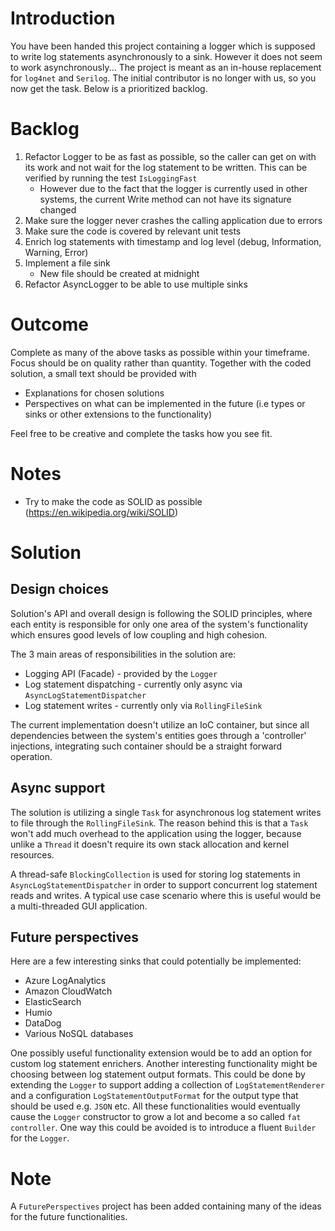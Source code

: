 # Introduction 
You have been handed this project containing a logger which is supposed to write log statements asynchronously to a sink. However it does not seem to work asynchronously... The project is meant as an in-house replacement for `log4net` and `Serilog`. The initial contributor is no longer with us, so you now get the task.
Below is a prioritized backlog. 

# Backlog

1. Refactor Logger to be as fast as possible, so the caller can get on with its work and not wait for the log statement to be written. This can be verified by running the test `IsLoggingFast`
    *  However due to the fact that the logger is currently used in other systems, the current Write method can not have its signature changed
2. Make sure the logger  never crashes the calling application due to errors
3. Make sure the code is covered by relevant unit tests
4. Enrich log statements with timestamp and log level (debug, Information, Warning, Error)
5. Implement a file sink
    * New file should be created at midnight
6. Refactor AsyncLogger to be able to use multiple sinks

# Outcome
Complete as many of the above tasks as possible within your timeframe. Focus should be on quality rather than quantity. Together with the coded solution, a small text should be provided with

* Explanations for chosen solutions
* Perspectives on what can be implemented in the future (i.e types or sinks or other extensions to the functionality)

Feel free to be creative and complete the tasks how you see fit.

# Notes
* Try to make the code as SOLID as possible (https://en.wikipedia.org/wiki/SOLID)


# Solution

## Design choices
Solution's API and overall design is following the SOLID principles, where each entity is responsible for only one area of the system's functionality which ensures good levels of low coupling and high cohesion.

The 3 main areas of responsibilities in the solution are:
- Logging API (Facade) - provided by the `Logger`
- Log statement dispatching - currently only async via `AsyncLogStatementDispatcher`
- Log statement writes - currently only via `RollingFileSink`

The current implementation doesn't utilize an IoC container, but since all dependencies between the system's entities goes through a 'controller' injections, integrating such container should be a straight forward operation.

## Async support
The solution is utilizing a single `Task` for asynchronous log statement writes to file through the `RollingFileSink`. The reason behind this is that a `Task` won't add much overhead to the application using the logger, because unlike a `Thread` it doesn't require its own stack allocation and kernel resources. 

A thread-safe `BlockingCollection` is used for storing log statements in `AsyncLogStatementDispatcher` in order to support concurrent log statement reads and writes. A typical use case scenario where this is useful would be a multi-threaded GUI application.

## Future perspectives
Here are a few interesting sinks that could potentially be implemented:
- Azure LogAnalytics
- Amazon CloudWatch
- ElasticSearch
- Humio
- DataDog
- Various NoSQL databases

One possibly useful functionality extension would be to add an option for custom log statement enrichers.
Another interesting functionality might be choosing between log statement output formats. This could be done by extending the `Logger` to support adding a collection of `LogStatementRenderer` and a configuration `LogStatementOutputFormat` for the output type that should be used e.g. `JSON` etc.
All these functionalities would eventually cause the `Logger` constructor to grow a lot and become a so called `fat controller`. One way this could be avoided is to introduce a fluent `Builder` for the `Logger`.

# Note
A `FuturePerspectives` project has been added containing many of the ideas for the future functionalities.